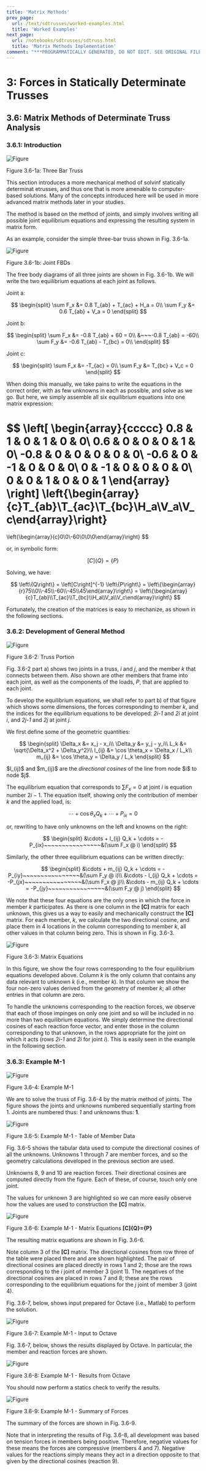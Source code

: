 ```yaml
---
title: 'Matrix Methods'
prev_page:
  url: /text/sdtrusses/worked-examples.html
  title: 'Worked Examples'
next_page:
  url: /notebooks/sdtrusses/sdtruss.html
  title: 'Matrix Methods Implementation'
comment: "***PROGRAMMATICALLY GENERATED, DO NOT EDIT. SEE ORIGINAL FILES IN /content***"
---
```

# 3: Forces in Statically Determinate Trusses

## 3.6: Matrix Methods of Determinate Truss Analysis

### 3.6.1: Introduction

![Figure](../../images/sdtrusses/equilibrium/matrix/intro-truss.svg)

   Figure 3.6-1a: Three Bar Truss

This section introduces a more mechanical method of solvinf statically
determinat etrusses, and thus one that is more amenable to
computer-based solutions.  Many of the concepts introduced here will
be used in more advanced matrix methods later in your studies.

The method is based on the method of joints, and simply involves
writing all possible joint equilibrium equations and expressing the
resulting system in matrix form.

As an example, consider the simple three-bar truss shown in Fig. 3.6-1a. 


![Figure](../../images/sdtrusses/equilibrium/matrix/intro-fbds.svg)
   
Figure 3.6-1b: Joint FBDs

The free body diagrams of all three joints are shown in Fig. 3.6-1b.
We will write the two equilibrium equations at each joint as follows.

Joint a:

$$
   \begin{split}
   \sum F_x &= 0.8 T_{ab} + T_{ac} + H_a = 0\\
   \sum F_y &= 0.6 T_{ab} + V_a = 0
   \end{split}
$$

Joint b:

$$
   \begin{split}
   \sum F_x &= -0.8 T_{ab} + 60 = 0\\
            &~~~-0.8 T_{ab} = -60\\
   \sum F_y &= -0.6 T_{ab} - T_{bc} = 0\\
   \end{split}
$$


Joint c:

$$
   \begin{split}
   \sum F_x &= -T_{ac} = 0\\
   \sum F_y &= T_{bc} + V_c = 0
   \end{split}
$$


When doing this manually, we take pains to write the equations in the
correct order, with as few unknowns in each as possible, and solve as
we go.  But here, we simply assemble all six equilibrium equations into one matrix
expression:

$$
   \left[
   \begin{array}{ccccc}
   0.8 & 1 & 0 & 1 & 0 & 0\\
   0.6 & 0 & 0 & 0 & 1 & 0\\
   -0.8 & 0 & 0 & 0 & 0 & 0\\
   -0.6 & 0 & -1 & 0 & 0 & 0\\
   0 & -1  & 0 & 0 & 0 & 0\\
    0 & 0 & 1 & 0 & 0 & 1
   \end{array}
   \right]
   \left\{\begin{array}{c}T_{ab}\\T_{ac}\\T_{bc}\\H_a\\V_a\\V_c\end{array}\right\}
   =
   \left\{\begin{array}{c}0\\0\\-60\\0\\0\\0\end{array}\right\}
$$

or, in symbolic form:

$$
   \left[C\right] \left\{Q\right\} = \left\{P\right\}
$$

Solving, we have:

$$
   \left\{Q\right\} = \left[C\right]^{-1} \left\{P\right\} = 
   \left\{\begin{array}{r}75\\0\\-45\\-60\\-45\\45\end{array}\right\} =
   \left\{\begin{array}{c}T_{ab}\\T_{ac}\\T_{bc}\\H_a\\V_a\\V_c\end{array}\right\}  
$$

Fortunately, the creation of the matrices is easy to mechanize, as
shown in the following sections.

### 3.6.2: Development of General Method

![Figure](../../images/sdtrusses/equilibrium/matrix/member-1.svg)

Figure 3.6-2: Truss Portion

Fig. 3.6-2 part a) shows two joints in a truss, _i_ and _j_, and the
member _k_ that connects between them.  Also shown are other members
that frame into each joint, as well as the components of the loads, _P_, that are
applied to each joint.

To develop the equilibrium equations, we shall refer to part b) of
that figure which shows some dimensions, the forces corresponding to
member _k_, and the indices for the equilibrium equations to be developed:
_2i-1_ and _2i_ at joint _i_, and _2j-1_ and _2j_ at joint _j_.

We first define some of the geometric quantities:

$$
   \begin{split}
   \Delta_x &= x_j - x_i\\
   \Delta_y &= y_j - y_i\\
   L_k &= \sqrt{\Delta_x^2 + \Delta_y^2}\\
   l_{ij} &= \cos \theta_x = \Delta_x / L_k\\
   m_{ij} &= \cos \theta_y = \Delta_y / L_k
   \end{split}
$$

<div class="admonition important">
$l_{ij}$ and $m_{ij}$ are the <em>directional cosines</em> of the line from node $i$ to node $j$.
</div>

The equilibrium equation that corresponds to $\sum F_x=0$ at joint _i_
is equation number $2i-1$.  The equation itself, showing only the
contribution of member _k_ and the applied load, is:

$$
   \cdots + \cos\theta_x Q_k + \cdots + P_{ix} = 0
$$

or, rewriting to have only unknowns on the left and knowns on the
right:

$$
   \begin{split}
   &\cdots + l_{ij} Q_k + \cdots = -P_{ix}~~~~~~~~~~~~~~~~&(\sum F_x @ i)
   \end{split}
$$

Similarly, the other three equilibrium equations can be written directly:

$$
   \begin{split}
   &\cdots + m_{ij} Q_k + \cdots = -P_{iy}~~~~~~~~~~~~~~~~&(\sum F_y @ i)\\
   &\cdots - l_{ij} Q_k + \cdots = -P_{jx}~~~~~~~~~~~~~~~~&(\sum F_x @ j)\\
   &\cdots - m_{ij} Q_k + \cdots = -P_{jy}~~~~~~~~~~~~~~~~&(\sum F_y @ j)
   \end{split}
$$

We note that these four equations are the only ones in which the force
in member _k_ participates.  As there is one column in the **[C]**
matrix for each unknown, this gives us a way to easily and
mechanically construct the **[C]** matrix.  For each member, _k_, we
calculate the two directional cosine, and place them in 4 locations in
the column corresponding to member _k_, all other values in that
column being zero.  This is shown in Fig. 3.6-3.

![Figure](../../images/sdtrusses/equilibrium/matrix/member-2.svg)

Figure 3.6-3: Matrix Equations

In this figure, we show the four rows corresponding to the four
equilibrium equations developed above.  Column _k_ is the only column
that contains any data relevant to unknown _k_ (i.e., member _k_).  In
that column we show the four non-zero values derived from the geometry
of member _k_; all other entries in that column are zero.

To handle the unknowns corresponding to the reaction forces, we
observe that each of those impinges on only one joint and so will be
included in no more than two equilibrium equations.  We simply
determine the directional cosines of each reaction force vector, and
enter those in the column corresponding to that unknown, in the rows
appropriate for the joint on which it acts (rows _2i-1_ and _2i_ for
joint _i_).  This is easily seen in the example in the following
section.


### 3.6.3: Example M-1

![Figure](../../images/sdtrusses/equilibrium/matrix/example-m-1-truss.svg)

Figure 3.6-4: Example M-1

We are to solve the truss of Fig. 3.6-4 by the matrix method of
joints.  The figure shows the joints and unknowns numbered
sequentially starting from 1.  Joints are numbered thus: _1_ and
unknowns thus: **1**.


![Figure](../../images/sdtrusses/equilibrium/matrix/example-m-1-table.svg)

Figure 3.6-5: Example M-1 - Table of Member Data

Fig. 3.6-5 shows the tabular data used to compute the directional
cosines of all the unknowns.  Unknowns 1 through 7 are member forces,
and so the geometry calculations developed in the previous section are
used.

Unknowns 8, 9 and 10 are reaction forces.  Their directional cosines
are computed directly from the figure.  Each of these, of course,
touch only one joint.

The values for unknown 3 are highlighted so we can more easily observe
how the values are used to construction the **[C]** matrix.


![Figure](../../images/sdtrusses/equilibrium/matrix/example-m-1-matrix.svg)

Figure 3.6-6: Example M-1 - Matrix Equations **[C]{Q}={P}**

The resulting matrix equations are shown in Fig. 3.6-6.

Note column 3 of the **[C]** matrix.  The directional cosines from row
three of the table were placed there and are shown highlighted.  The
pair of directional cosines are placed directly in rows 1 and 2; those
are the rows corresponding to the _i_ joint of member 3 (joint 1).
The negatives of the directional cosines are placed in rows 7 and 8;
these are the rows corresponding to the equilibrium equations for the
_j_ joint of member 3 (joint 4).


Fig. 3.6-7, below, shows input prepared for Octave (i.e., Matlab) to perform the solution.

![Figure](../../images/sdtrusses/equilibrium/matrix/example-m-1-octave-in.svg)

Figure 3.6-7: Example M-1 - Input to Octave

Fig. 3.6-7, below, shows the results displayed by Octave.  In
particular, the member and reaction forces are shown.

![Figure](../../images/sdtrusses/equilibrium/matrix/example-m-1-octave-out.svg)

Figure 3.6-8: Example M-1 - Results from Octave


<div class="admonition important">
   You should now perform a statics check to verify the results.
</div>

![Figure](../../images/sdtrusses/equilibrium/matrix/example-m-1-summary.svg)

Figure 3.6-9: Example M-1 - Summary of Forces

The summary of the forces are shown in Fig. 3.6-9.

Note that in interpreting the results of Fig. 3.6-8, all development
was based on tension forces in members being positive.  Therefore,
negative values for these means the forces are compressive (members 4
and 7).  Negative values for the reactions simply means they act in a
direction opposite to that given by the directional cosines (reaction
9).


